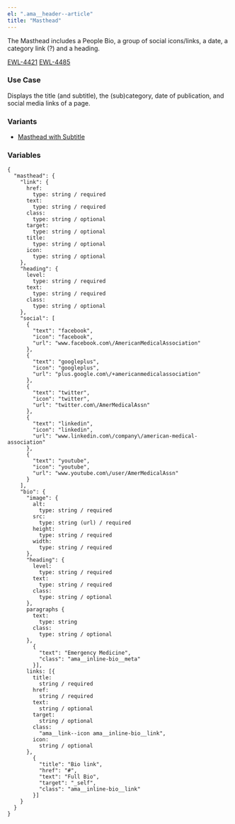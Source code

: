 ```yaml
---
el: ".ama__header--article"
title: "Masthead"
---
```


The Masthead includes a People Bio, a group of social icons/links, a date, a category link (?) and a heading.

[EWL-4421](https://issues.ama-assn.org/browse/EWL-4421)
[EWL-4485](https://issues.ama-assn.org/browse/EWL-4485)

### Use Case
Displays the title (and subtitle), the (sub)category, date of publication, and social media links of a page.

### Variants
- [Masthead with Subtitle](?p=organisms-masthead-with-subtitle)

### Variables
~~~
{
  "masthead": {
    "link": {
      href:
        type: string / required
      text:
        type: string / required
      class:
        type: string / optional
      target:
        type: string / optional
      title:
        type: string / optional
      icon:
        type: string / optional
    },
    "heading": {
      level:
        type: string / required
      text:
        type: string / required
      class:
        type: string / optional
    },
    "social": [
      {
        "text": "facebook",
        "icon": "facebook",
        "url": "www.facebook.com\/AmericanMedicalAssociation"
      },
      {
        "text": "googleplus",
        "icon": "googleplus",
        "url": "plus.google.com\/+americanmedicalassociation"
      },
      {
        "text": "twitter",
        "icon": "twitter",
        "url": "twitter.com\/AmerMedicalAssn"
      },
      {
        "text": "linkedin",
        "icon": "linkedin",
        "url": "www.linkedin.com\/company\/american-medical-association"
      },
      {
        "text": "youtube",
        "icon": "youtube",
        "url": "www.youtube.com\/user/AmerMedicalAssn"
      }
    ],
    "bio": {
      "image": {
        alt:
          type: string / required
        src:
          type: string (url) / required
        height:
          type: string / required
        width:
          type: string / required
      },
      "heading": {
        level:
          type: string / required
        text:
          type: string / required
        class:
          type: string / optional
      },
      paragraphs {
        text:
          type: string
        class:
          type: string / optional
      },
        {
          "text": "Emergency Medicine",
          "class": "ama__inline-bio__meta"
        }],
      links: [{
        title: 
          string / required
        href: 
          string / required
        text: 
          string / optional
        target: 
          string / optional
        class: 
          "ama__link--icon ama__inline-bio__link",
        icon: 
          string / optional
      },
        {
          "title": "Bio link",
          "href": "#",
          "text": "Full Bio",
          "target": "_self",
          "class": "ama__inline-bio__link"
        }]
    }
  }
}

~~~
